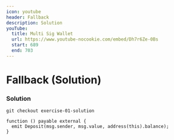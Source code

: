 ```yaml
---
icon: youtube
header: Fallback
description: Solution
youTube:
  title: Multi Sig Wallet
  url: https://www.youtube-nocookie.com/embed/Dh7r6Ze-0Bs
  start: 689
  end: 703
---
```


# Fallback (Solution)

### Solution

```shell
git checkout exercise-01-solution
```

```solidity
function () payable external {
  emit Deposit(msg.sender, msg.value, address(this).balance);
}
```
